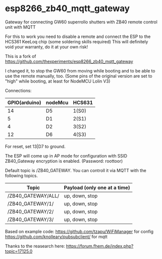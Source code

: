 # esp8266_zb40_mqtt_gateway

Gateway for connecting GW60 superrollo shutters with ZB40 remote control unit with MQTT

For this to work you need to disable a remote and connect the ESP to the HCS361 KeeLoq chip (some soldering skills required)
This will definitely void your warranty, do it at your own risk!

This is a fork of https://github.com/thexperiments/esp8266_zb40_mqtt_gateway

I changed it, to stop the GW60 from moving while booting and to be able to use the remote manually, too.
(Some pins of the original version are set to "high" while booting, at least for NodeMCU Lolin V3)

Connections:

GPIO(arduino)|nodeMcu|HCS631
-------------|-------|------
14|D5|1(S0)
5|D1|2(S1)
4|D2|3(S2)
12|D6|4(S3)

For reset, set 13|D7 to ground.

The ESP will come up in AP mode for configuration with SSID ZB40_Gateway encryption is enabled. (Password: roottoor)

Default topic is /ZB40_GATEWAY.
You can controll it via MQTT with the following topics.

Topic|Payload (only one at a time)
-----|----------------------------
/ZB40_GATEWAY/ALL/|up, down, stop
/ZB40_GATEWAY/1/|up, down, stop
/ZB40_GATEWAY/2/|up, down, stop
/ZB40_GATEWAY/3/|up, down, stop

Based on example code:
https://github.com/tzapu/WiFiManager for config
https://github.com/knolleary/pubsubclient/ for mqtt

Thanks to the reasearch here:
https://forum.fhem.de/index.php?topic=17125.0

